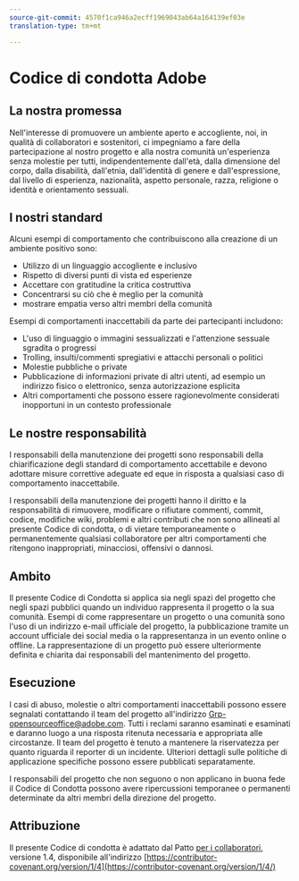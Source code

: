 ```yaml
---
source-git-commit: 4570f1ca946a2ecff1969043ab64a164139ef03e
translation-type: tm+mt

---
```

# Codice di condotta Adobe

## La nostra promessa

Nell&#39;interesse di promuovere un ambiente aperto e accogliente, noi, in qualità di collaboratori e sostenitori, ci impegniamo a fare della partecipazione al nostro progetto e alla nostra comunità un&#39;esperienza senza molestie per tutti, indipendentemente dall&#39;età, dalla dimensione del corpo, dalla disabilità, dall&#39;etnia, dall&#39;identità di genere e dall&#39;espressione, dal livello di esperienza, nazionalità, aspetto personale, razza, religione o identità e orientamento sessuali.

## I nostri standard

Alcuni esempi di comportamento che contribuiscono alla creazione di un ambiente positivo sono:

* Utilizzo di un linguaggio accogliente e inclusivo
* Rispetto di diversi punti di vista ed esperienze
* Accettare con gratitudine la critica costruttiva
* Concentrarsi su ciò che è meglio per la comunità
* mostrare empatia verso altri membri della comunità

Esempi di comportamenti inaccettabili da parte dei partecipanti includono:

* L&#39;uso di linguaggio o immagini sessualizzati e l&#39;attenzione sessuale sgradita o progressi
* Trolling, insulti/commenti spregiativi e attacchi personali o politici
* Molestie pubbliche o private
* Pubblicazione di informazioni private di altri utenti, ad esempio un indirizzo fisico o elettronico, senza autorizzazione esplicita
* Altri comportamenti che possono essere ragionevolmente considerati inopportuni in un contesto professionale

## Le nostre responsabilità

I responsabili della manutenzione dei progetti sono responsabili della chiarificazione degli standard di comportamento accettabile e devono adottare misure correttive adeguate ed eque in risposta a qualsiasi caso di comportamento inaccettabile.

I responsabili della manutenzione dei progetti hanno il diritto e la responsabilità di rimuovere, modificare o rifiutare commenti, commit, codice, modifiche wiki, problemi e altri contributi che non sono allineati al presente Codice di condotta, o di vietare temporaneamente o permanentemente qualsiasi collaboratore per altri comportamenti che ritengono inappropriati, minacciosi, offensivi o dannosi.

## Ambito

Il presente Codice di Condotta si applica sia negli spazi del progetto che negli spazi pubblici quando un individuo rappresenta il progetto o la sua comunità. Esempi di come rappresentare un progetto o una comunità sono l&#39;uso di un indirizzo e-mail ufficiale del progetto, la pubblicazione tramite un account ufficiale dei social media o la rappresentanza in un evento online o offline. La rappresentazione di un progetto può essere ulteriormente definita e chiarita dai responsabili del mantenimento del progetto.

## Esecuzione

I casi di abuso, molestie o altri comportamenti inaccettabili possono essere segnalati contattando il team del progetto all&#39;indirizzo Grp-opensourceoffice@adobe.com. Tutti i reclami saranno esaminati e esaminati e daranno luogo a una risposta ritenuta necessaria e appropriata alle circostanze. Il team del progetto è tenuto a mantenere la riservatezza per quanto riguarda il reporter di un incidente. Ulteriori dettagli sulle politiche di applicazione specifiche possono essere pubblicati separatamente.

I responsabili del progetto che non seguono o non applicano in buona fede il Codice di Condotta possono avere ripercussioni temporanee o permanenti determinate da altri membri della direzione del progetto.

## Attribuzione

Il presente Codice di condotta è adattato dal Patto [per i collaboratori](https://contributor-covenant.org), versione 1.4, disponibile all&#39;indirizzo [https://contributor-covenant.org/version/1/4](https://contributor-covenant.org/version/1/4/)